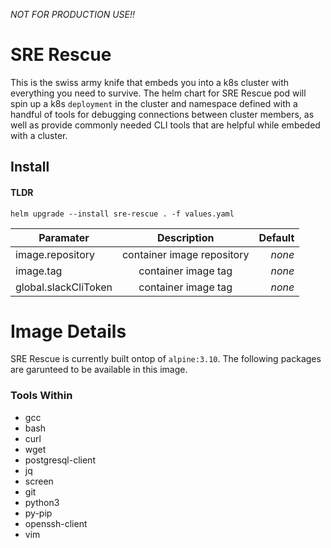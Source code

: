 _NOT FOR PRODUCTION USE!!_
# SRE Rescue
This is the swiss army knife that embeds you into a k8s cluster with everything you need to survive.
The helm chart for SRE Rescue pod will spin up a k8s `deployment` in the cluster and namespace defined with a handful of tools for debugging connections between cluster members, as well as provide commonly needed CLI tools that are helpful while embeded with a cluster.

## Install
#### TLDR
```
helm upgrade --install sre-rescue . -f values.yaml
```
| Paramater        | Description           | Default  |
| ------------- |:-------------:| -----:|
| image.repository | container image repository      | _none_ |
| image.tag | container image tag      | _none_ |
| global.slackCliToken | container image tag      | _none_ |
# Image Details
SRE Rescue is currently built ontop of `alpine:3.10`. The following packages are garunteed to be available in this image.
### Tools Within
- gcc
- bash
- curl
- wget
- postgresql-client
- jq
- screen
- git
- python3
- py-pip
- openssh-client
- vim
